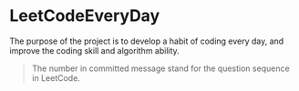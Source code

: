 # LeetCodeEveryDay

The purpose of the project is to develop a habit of coding every day, 
and improve the coding skill and algorithm ability.  

> The number in committed message stand for the question sequence in LeetCode.
